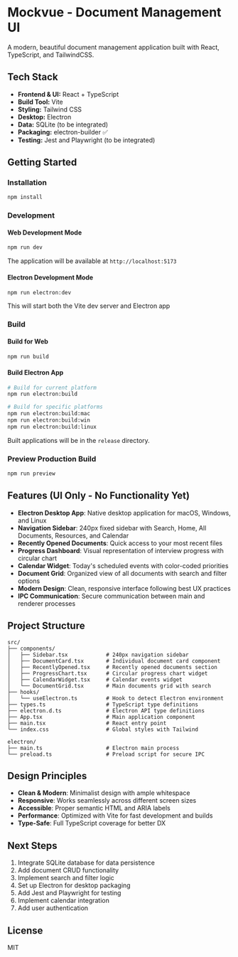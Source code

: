 # Mockvue - Document Management UI

A modern, beautiful document management application built with React, TypeScript, and TailwindCSS.

## Tech Stack

- **Frontend & UI:** React + TypeScript
- **Build Tool:** Vite
- **Styling:** Tailwind CSS
- **Desktop:** Electron
- **Data:** SQLite (to be integrated)
- **Packaging:** electron-builder ✅
- **Testing:** Jest and Playwright (to be integrated)

## Getting Started

### Installation

```bash
npm install
```

### Development

#### Web Development Mode
```bash
npm run dev
```
The application will be available at `http://localhost:5173`

#### Electron Development Mode
```bash
npm run electron:dev
```
This will start both the Vite dev server and Electron app

### Build

#### Build for Web
```bash
npm run build
```

#### Build Electron App
```bash
# Build for current platform
npm run electron:build

# Build for specific platforms
npm run electron:build:mac
npm run electron:build:win
npm run electron:build:linux
```

Built applications will be in the `release` directory.

### Preview Production Build

```bash
npm run preview
```

## Features (UI Only - No Functionality Yet)

- **Electron Desktop App**: Native desktop application for macOS, Windows, and Linux
- **Navigation Sidebar**: 240px fixed sidebar with Search, Home, All Documents, Resources, and Calendar
- **Recently Opened Documents**: Quick access to your most recent files
- **Progress Dashboard**: Visual representation of interview progress with circular chart
- **Calendar Widget**: Today's scheduled events with color-coded priorities
- **Document Grid**: Organized view of all documents with search and filter options
- **Modern Design**: Clean, responsive interface following best UX practices
- **IPC Communication**: Secure communication between main and renderer processes

## Project Structure

```
src/
├── components/
│   ├── Sidebar.tsx            # 240px navigation sidebar
│   ├── DocumentCard.tsx       # Individual document card component
│   ├── RecentlyOpened.tsx     # Recently opened documents section
│   ├── ProgressChart.tsx      # Circular progress chart widget
│   ├── CalendarWidget.tsx     # Calendar events widget
│   └── DocumentGrid.tsx       # Main documents grid with search
├── hooks/
│   └── useElectron.ts         # Hook to detect Electron environment
├── types.ts                   # TypeScript type definitions
├── electron.d.ts              # Electron API type definitions
├── App.tsx                    # Main application component
├── main.tsx                   # React entry point
└── index.css                  # Global styles with Tailwind

electron/
├── main.ts                    # Electron main process
└── preload.ts                 # Preload script for secure IPC
```

## Design Principles

- **Clean & Modern**: Minimalist design with ample whitespace
- **Responsive**: Works seamlessly across different screen sizes
- **Accessible**: Proper semantic HTML and ARIA labels
- **Performance**: Optimized with Vite for fast development and builds
- **Type-Safe**: Full TypeScript coverage for better DX

## Next Steps

1. Integrate SQLite database for data persistence
2. Add document CRUD functionality
3. Implement search and filter logic
4. Set up Electron for desktop packaging
5. Add Jest and Playwright for testing
6. Implement calendar integration
7. Add user authentication

## License

MIT

